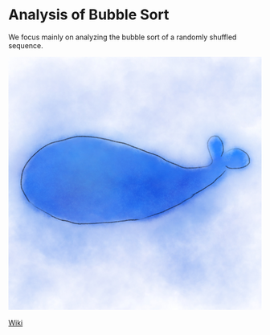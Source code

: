 # Analysis of Bubble Sort

We focus mainly on analyzing the bubble sort of a randomly shuffled sequence.

![](./logo.png)

[Wiki](wiki)